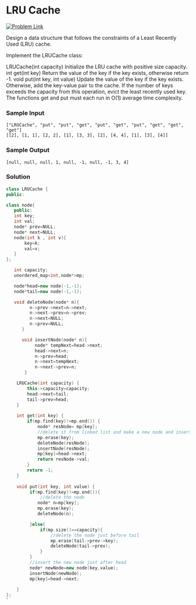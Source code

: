 # LRU Cache

[![Problem Link](https://img.shields.io/badge/-LeetCode-FFA116?style=for-the-badge&logo=LeetCode&logoColor=black)](https://leetcode.com/problems/lru-cache/)

Design a data structure that follows the constraints of a Least Recently Used (LRU) cache.

Implement the LRUCache class:

LRUCache(int capacity) Initialize the LRU cache with positive size capacity.
int get(int key) Return the value of the key if the key exists, otherwise return -1.
void put(int key, int value) Update the value of the key if the key exists. Otherwise, add the key-value pair to the cache. If the number of keys exceeds the capacity from this operation, evict the least recently used key.
The functions get and put must each run in O(1) average time complexity.

### Sample Input
```
["LRUCache", "put", "put", "get", "put", "get", "put", "get", "get", "get"]
[[2], [1, 1], [2, 2], [1], [3, 3], [2], [4, 4], [1], [3], [4]]
```
### Sample Output
```
[null, null, null, 1, null, -1, null, -1, 3, 4]
```

### Solution
```cpp
class LRUCache {  
public:

class node{
   public:
   int key;
   int val;
   node* prev=NULL;
   node* next=NULL;
   node(int k , int v){
       key=k;
       val=v;
   }
};

   int capacity;
   unordered_map<int,node*>mp;

   node*head=new node(-1,-1);
   node*tail=new node(-1,-1);

   void deleteNode(node* n){
         n->prev->next=n->next;
         n->next->prev=n->prev;
         n->next=NULL;
         n->prev=NULL;
      }

      void insertNode(node* n){
           node* tempNext=head->next;
           head->next=n;
           n->prev=head;
           n->next=tempNext;
           n->next->prev=n;
       }

    LRUCache(int capacity) {
        this->capacity=capacity;
        head->next=tail;
        tail->prev=head;
    }
    
    int get(int key) {
        if(mp.find(key)!=mp.end()) {
            node* resNode= mp[key];
            //delete it from linked list and make a new node and insert it just after head
            mp.erase(key);
            deleteNode(resNode);
            insertNode(resNode);
            mp[key]=head->next;
            return resNode->val;
        }
        return -1; 
    }
    
    void put(int key, int value) {
         if(mp.find(key)!=mp.end()){
             //delete the node 
            node* n=mp[key];
            mp.erase(key);
            deleteNode(n);

         }else{
             if(mp.size()==capacity){
                 //delete the node just before tail
                 mp.erase(tail->prev->key);
                 deleteNode(tail->prev);
             }
         }
         //insert the new node just after head
         node* newNode=new node(key,value);
         insertNode(newNode);
         mp[key]=head->next;
        
    }
};
`